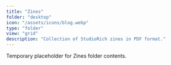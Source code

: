 ```yaml
---
title: "Zines"
folder: "desktop"
icon: "/assets/icons/blog.webp"
type: "folder"
view: "grid"
description: "Collection of StudioRich zines in PDF format."
---
```


Temporary placeholder for Zines folder contents.
